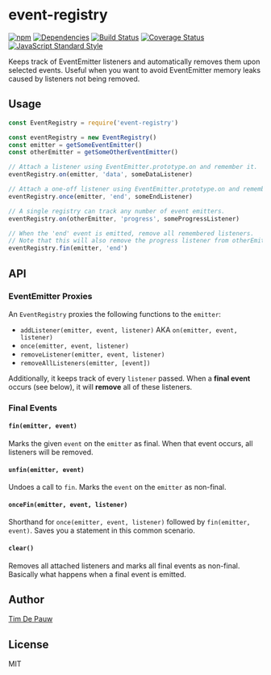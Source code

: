 # event-registry

[![npm](https://img.shields.io/npm/v/event-registry.svg)](https://www.npmjs.com/package/event-registry) [![Dependencies](https://img.shields.io/david/timdp/event-registry.svg)](https://david-dm.org/timdp/event-registry) [![Build Status](https://img.shields.io/circleci/project/github/timdp/event-registry/master.svg?label=build)](https://circleci.com/gh/timdp/event-registry) [![Coverage Status](https://img.shields.io/coveralls/timdp/event-registry/master.svg)](https://coveralls.io/r/timdp/event-registry) [![JavaScript Standard Style](https://img.shields.io/badge/code%20style-standard-brightgreen.svg)](https://standardjs.com/)

Keeps track of EventEmitter listeners and automatically removes them upon
selected events. Useful when you want to avoid EventEmitter memory leaks caused
by listeners not being removed.

## Usage

```javascript
const EventRegistry = require('event-registry')

const eventRegistry = new EventRegistry()
const emitter = getSomeEventEmitter()
const otherEmitter = getSomeOtherEventEmitter()

// Attach a listener using EventEmitter.prototype.on and remember it.
eventRegistry.on(emitter, 'data', someDataListener)

// Attach a one-off listener using EventEmitter.prototype.on and remember it.
eventRegistry.once(emitter, 'end', someEndListener)

// A single registry can track any number of event emitters.
eventRegistry.on(otherEmitter, 'progress', someProgressListener)

// When the 'end' event is emitted, remove all remembered listeners.
// Note that this will also remove the progress listener from otherEmitter.
eventRegistry.fin(emitter, 'end')
```

## API

### EventEmitter Proxies

An `EventRegistry` proxies the following functions to the `emitter`:

- `addListener(emitter, event, listener)` AKA `on(emitter, event, listener)`
- `once(emitter, event, listener)`
- `removeListener(emitter, event, listener)`
- `removeAllListeners(emitter, [event])`

Additionally, it keeps track of every `listener` passed. When a **final event**
occurs (see below), it will **remove** all of these listeners.

### Final Events

#### `fin(emitter, event)`

Marks the given `event` on the `emitter` as final. When that event occurs, all
listeners will be removed.

#### `unfin(emitter, event)`

Undoes a call to `fin`. Marks the `event` on the `emitter` as non-final.

#### `onceFin(emitter, event, listener)`

Shorthand for `once(emitter, event, listener)` followed by `fin(emitter, event)`.
Saves you a statement in this common scenario.

#### `clear()`

Removes all attached listeners and marks all final events as non-final.
Basically what happens when a final event is emitted.

## Author

[Tim De Pauw](https://github.com/timdp)

## License

MIT
